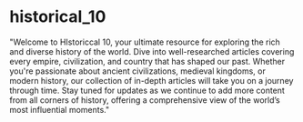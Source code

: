 # historical_10
"Welcome to HIstoriccal 10, your ultimate resource for exploring the rich and diverse history of the world. Dive into well-researched articles covering every empire, civilization, and country that has shaped our past. Whether you're passionate about ancient civilizations, medieval kingdoms, or modern history, our collection of in-depth articles will take you on a journey through time. Stay tuned for updates as we continue to add more content from all corners of history, offering a comprehensive view of the world’s most influential moments."
